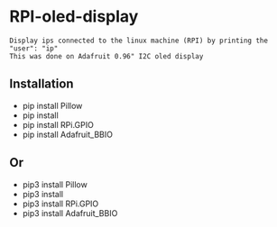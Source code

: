 # RPI-oled-display
```
Display ips connected to the linux machine (RPI) by printing the "user": "ip"
This was done on Adafruit 0.96" I2C oled display
```

## Installation
- pip install Pillow
- pip install 
- pip install RPi.GPIO
- pip install Adafruit_BBIO

## Or
- pip3 install Pillow
- pip3 install 
- pip3 install RPi.GPIO
- pip3 install Adafruit_BBIO
